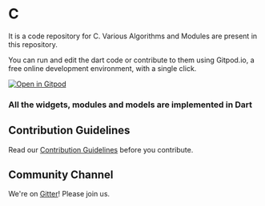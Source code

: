 # C
It is a code repository for C. Various Algorithms and Modules are present in this repository.

You can run and edit the dart code or contribute to them using Gitpod.io, a free online development environment, with a single click.

[![Open in Gitpod](https://gitpod.io/button/open-in-gitpod.svg)](https://gitpod.io/#https://github.com/arghyabandyopadhyay/C)

### All the widgets, modules and models are implemented in Dart

## Contribution Guidelines

Read our [Contribution Guidelines](CONTRIBUTING.md) before you contribute.

## Community Channel

We're on [Gitter](https://gitter.im/arghyabandyopadhyay/community)! Please join us.

